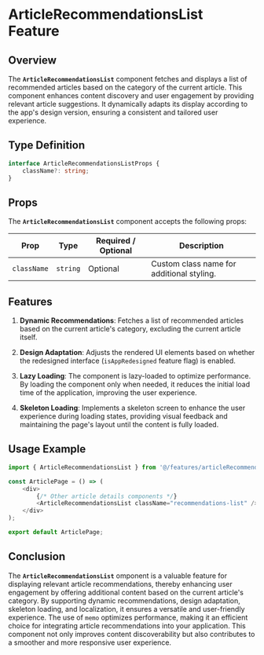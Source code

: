 # ArticleRecommendationsList Feature

## Overview
The **`ArticleRecommendationsList`** component fetches and displays a list of recommended articles based on the category of the current article. This component enhances content discovery and user engagement by providing relevant article suggestions. It dynamically adapts its display according to the app's design version, ensuring a consistent and tailored user experience.

## Type Definition 
```typescript
interface ArticleRecommendationsListProps {
    className?: string;
}
```

## Props
The **`ArticleRecommendationsList`** component accepts the following props:

| Prop       | Type       | Required / Optional | Description                                          |
|------------|------------|----------------------|------------------------------------------------------|
| `className` | `string`   | Optional             | Custom class name for additional styling.           |


## Features
1. **Dynamic Recommendations**: Fetches a list of recommended articles based on the current article's category, excluding the current article itself.

2. **Design Adaptation**: Adjusts the rendered UI elements based on whether the redesigned interface (`isAppRedesigned` feature flag) is enabled.

3. **Lazy Loading**: The component is lazy-loaded to optimize performance. By loading the component only when needed, it reduces the initial load time of the application, improving the user experience.

4. **Skeleton Loading**: Implements a skeleton screen to enhance the user experience during loading states, providing visual feedback and maintaining the page's layout until the content is fully loaded.


## Usage Example
```typescript jsx
import { ArticleRecommendationsList } from '@/features/articleRecommendationsList';

const ArticlePage = () => (
    <div>
        {/* Other article details components */}
        <ArticleRecommendationsList className="recommendations-list" />
    </div>
);

export default ArticlePage;
```
## Conclusion
The **`ArticleRecommendationsList`** omponent is a valuable feature for displaying relevant article recommendations, thereby enhancing user engagement by offering additional content based on the current article's category. By supporting dynamic recommendations, design adaptation, skeleton loading, and localization, it ensures a versatile and user-friendly experience. The use of `memo` optimizes performance, making it an efficient choice for integrating article recommendations into your application. This component not only improves content discoverability but also contributes to a smoother and more responsive user experience.
